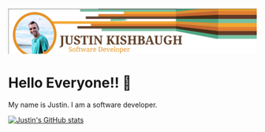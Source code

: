 ![ReadMe Header](/images/readmeHeader.png)
# Hello Everyone!! :sauropod:

My name is Justin. I am a software developer.

[![Justin's GitHub stats](https://github-readme-stats.vercel.app/api?username=jkishbaugh)](https://github.com/anuraghazra/github-readme-stats)
